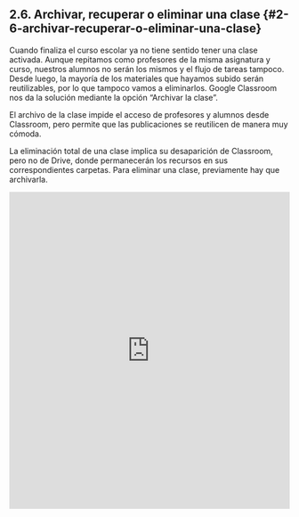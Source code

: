 ## 2.6\. Archivar, recuperar o eliminar una clase {#2-6-archivar-recuperar-o-eliminar-una-clase}

Cuando finaliza el curso escolar ya no tiene sentido tener una clase activada. Aunque repitamos como profesores de la misma asignatura y curso, nuestros alumnos no serán los mismos y el flujo de tareas tampoco. Desde luego, la mayoría de los materiales que hayamos subido serán reutilizables, por lo que tampoco vamos a eliminarlos. Google Classroom nos da la solución mediante la opción “Archivar la clase”.

El archivo de la clase impide el acceso de profesores y alumnos desde Classroom, pero permite que las publicaciones se reutilicen de manera muy cómoda.

La eliminación total de una clase implica su desaparición de Classroom, pero no de Drive, donde permanecerán los recursos en sus correspondientes carpetas. Para eliminar una clase, previamente hay que archivarla.

<div class="intrinsic-container">
    <iframe src="https://docs.google.com/presentation/d/e/2PACX-1vThAF1BVg4TZ9puoQKA1FDWD7HSrhVEo7uMxF2aaXPD9S787o7N3Shsq0A2rlUeHa0bycM9b5NtQKZ9/embed?start=false&loop=false&delayms=3000" frameborder="0" width=100% height="569" allowfullscreen="true" mozallowfullscreen="true" webkitallowfullscreen="true"></iframe>
</div>